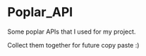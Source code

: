 # Poplar_API

Some poplar APIs that I used for my project.

Collect them together for future copy paste :)